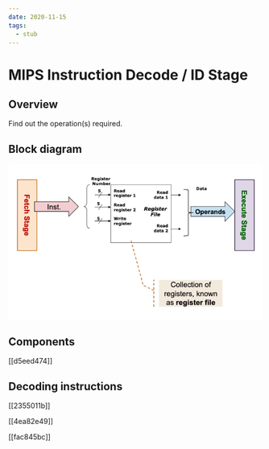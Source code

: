 ```yaml
---
date: 2020-11-15
tags: 
  - stub
---
```


# MIPS Instruction Decode / ID Stage

## Overview

Find out the operation(s) required.

## Block diagram

![](./static/mips-decode-blk-diagram.png)

## Components

[[d5eed474]]

## Decoding instructions

[[2355011b]]

[[4ea82e49]]

[[fac845bc]]
